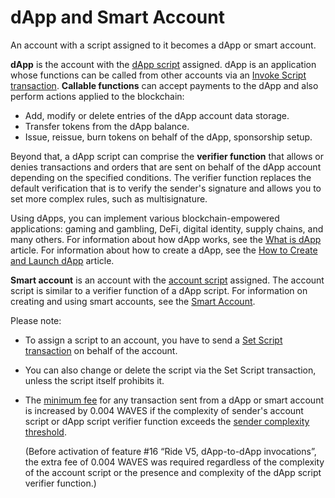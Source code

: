 # dApp and Smart Account

An account with a script assigned to it becomes a dApp or smart account.

**dApp** is the account with the [dApp script](/en/ride/script/script-types/dapp-script) assigned. dApp is an application whose functions can be called from other accounts via an [Invoke Script transaction](/en/blockchain/transaction-type/invoke-script-transaction). **Callable functions** can accept payments to the dApp and also perform actions applied to the blockchain:

* Add, modify or delete entries of the dApp account data storage.
* Transfer tokens from the dApp balance.
* Issue, reissue, burn tokens on behalf of the dApp, sponsorship setup.

Beyond that, a dApp script can comprise the **verifier function** that allows or denies transactions and orders that are sent on behalf of the dApp account depending on the specified conditions. The verifier function replaces the default verification that is to verify the sender's signature and allows you to set more complex rules, such as multisignature.

Using dApps, you can implement various blockchain-empowered applications: gaming and gambling, DeFi, digital identity, supply chains, and many others. For information about how dApp works, see the [What is dApp](/en/building-apps/smart-contracts/what-is-a-dapp) article. For information about how to create a dApp, see the [How to Create and Launch dApp](/en/building-apps/smart-contracts/writing-dapps) article.

**Smart account** is an account with the [account script](/en/ride/script/script-types/account-script) assigned. The account script is similar to a verifier function of a dApp script. For information on creating and using smart accounts, see the [Smart Account](/en/building-apps/smart-contracts/what-is-smart-account).

Please note:

* To assign a script to an account, you have to send a [Set Script transaction](/en/blockchain/transaction-type/set-script-transaction) on behalf of the account.
* You can also change or delete the script via the Set Script transaction, unless the script itself prohibits it.
* The [minimum fee](/en/blockchain/transaction/transaction-fee) for any transaction sent from a dApp or smart account is increased by 0.004 WAVES if the complexity of sender's account script or dApp script verifier function exceeds the [sender complexity threshold](/en/ride/limits/).

   (Before activation of feature #16 “Ride V5, dApp-to-dApp invocations”, the extra fee of 0.004 WAVES was required regardless of the complexity of the account script or the presence and complexity of the dApp script verifier function.)
